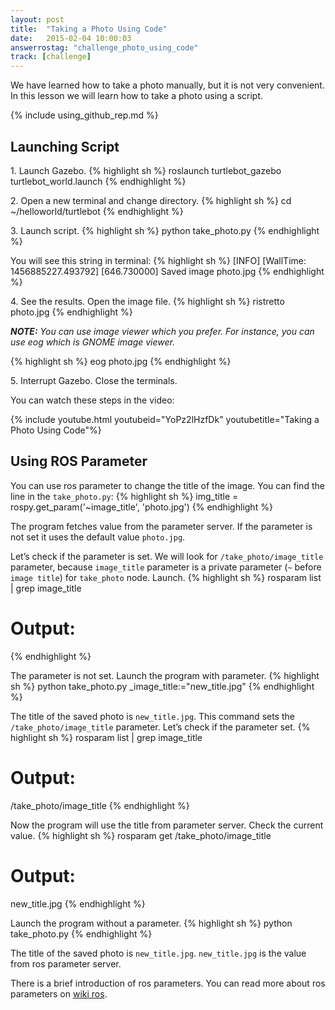 ```yaml
---
layout: post
title:  "Taking a Photo Using Code"
date:   2015-02-04 10:00:03
answerrostag: "challenge_photo_using_code"
track: [challenge]
---
```


We have learned how to take a photo manually, but it is not very convenient.
In this lesson we will learn how to take a photo using a script.

{% include using_github_rep.md %}

## Launching Script

1\. Launch Gazebo.
{% highlight sh %}
roslaunch turtlebot_gazebo turtlebot_world.launch
{% endhighlight %}

2\. Open a new terminal and change directory.
{% highlight sh %}
cd ~/helloworld/turtlebot
{% endhighlight %}

3\. Launch script.
{% highlight sh %}
python take_photo.py
{% endhighlight %}

You will see this string in terminal:
{% highlight sh %}
[INFO] [WallTime: 1456885227.493792] [646.730000] Saved image photo.jpg
{% endhighlight %}

4\. See the results. Open the image file.
{% highlight sh %}
ristretto photo.jpg
{% endhighlight %}

***NOTE:*** *You can use image viewer which you prefer. For instance, you can
use eog which is GNOME image viewer.*

{% highlight sh %}
eog photo.jpg
{% endhighlight %}

5\. Interrupt Gazebo. Close the terminals.

You can watch these steps in the video:

{% include youtube.html youtubeid="YoPz2lHzfDk" youtubetitle="Taking a Photo Using Code"%}

## Using ROS Parameter

You can use ros parameter to change the title of the image. You can find the
line in the `take_photo.py`:
{% highlight sh %}
img_title = rospy.get_param('~image_title', 'photo.jpg')
{% endhighlight %}

The program fetches value from the parameter server. If the parameter is not set
 it uses the default value `photo.jpg`.

Let’s check if the parameter is set. We will look for `/take_photo/image_title`
parameter, because `image_title` parameter is a private parameter (`~` before
  `image title`) for `take_photo` node. Launch.
{% highlight sh %}
rosparam list | grep image_title
# Output:
{% endhighlight %}

The parameter is not set. Launch the program with parameter.
{% highlight sh %}
python take_photo.py _image_title:="new_title.jpg"
{% endhighlight %}

The title of the saved photo is `new_title.jpg`. This command sets the
`/take_photo/image_title` parameter. Let’s check if the parameter set.
{% highlight sh %}
rosparam list | grep image_title
# Output:
/take_photo/image_title
{% endhighlight %}

Now the program will use the title from parameter server. Check the current value.
{% highlight sh %}
rosparam get /take_photo/image_title
# Output:
new_title.jpg
{% endhighlight %}

Launch the program without a parameter.
{% highlight sh %}
python take_photo.py
{% endhighlight %}

The title of the saved photo is `new_title.jpg`. `new_title.jpg` is the value
from ros parameter server.

There is a brief introduction of ros parameters. You can read more about ros
parameters on [wiki ros](http://wiki.ros.org/Parameter%20Server).
